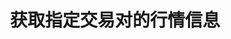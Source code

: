 ---
title: 获取指定交易对的行情信息
position_number: 7
type: get
description: /future/market/v1/public/q/ticker
parameters:
    -
        name: symbol
        type: string
        mandatory: true
        default: N/A
        description: 交易对
        ranges:
content_markdown: 注：**此方法不需要签名**
left_code_blocks:
    -
        code_block: "public void getKLine() {\r\n\tString text = HttpUtil.get(URL + \"/data/api/future/market/v1/getKLine?market=btc_usdt&type=1min&since=0\");\r\n\tSystem.out.println(text);\r\n}"
        title: Java
        language: java
right_code_blocks:
    - code_block: |-
        {
          "error": {
            "code": "",
            "msg": ""
          },
          "msgInfo": "",
          "result": {
            "a": "", //24小时成交量
            "c": "", //最新价
            "h": "", //24小时最高价
            "l": "", //24小时最低价
            "o": "", //24小时前第一笔成交价
            "r": "", //24小时涨跌幅
            "s": "", //交易对
            "t": 0, //时间
            "v": "" //24小时成交额
          },
          "returnCode": 0
        }
      title: Response
      language: json
---